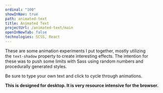 ```yaml
---
ordinal: "100"
showInNav: true
path: animated-text
title: Animated Text
projectUrl: /animated-text/main
openInNewTab: false
technologies: SCSS, React
---
```

These are some animation experiments I put together, mostly utilizing the `text-shadow` property to create interesting effects. The intention for these was to push some limits with Sass using random numbers and procedurally generated styles.

Be sure to type your own text and click to cycle through animations.

**This is designed for desktop. It is very resource intensive for the browser.**

